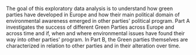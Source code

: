 The goal of this exploratory data analysis is to understand how green parties have developed in Europe and how their main political domain of environmental awareness emerged in other parties' political program. Part A investigates the success of different Green Parties across Europe and across time and if, when and where environmental issues have found their way into other parties' program. In Part B, the Green parties themselves are characterized in relation to other parties and in their alteration over time.